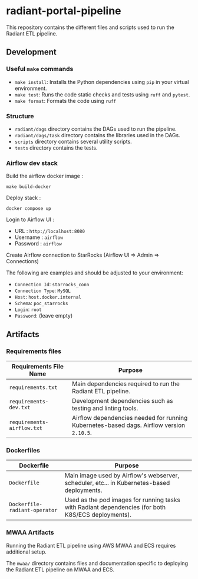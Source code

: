 # radiant-portal-pipeline

This repository contains the different files and scripts used to run the Radiant ETL pipeline.

## Development

### Useful `make` commands

- `make install`: Installs the Python dependencies using `pip` in your virtual environment.
- `make test`: Runs the code static checks and tests using `ruff` and `pytest`.
- `make format`: Formats the code using `ruff`

### Structure

- `radiant/dags` directory contains the DAGs used to run the pipeline.
- `radiant/dags/task` directory contains the libraries used in the DAGs.
- `scripts` directory contains several utility scripts.
- `tests` directory contains the tests.


### Airflow dev stack

Build the airflow docker image :

```
make build-docker
```

Deploy stack :

```
docker compose up 
```

Login to Airflow UI :

- URL : `http://localhost:8080`
- Username : `airflow`
- Password : `airflow`

Create Airflow connection to StarRocks (Airflow UI => Admin => Connections)

The following are examples and should be adjusted to your environment:

- `Connection Id`: `starrocks_conn`
- `Connection Type`: `MySQL`
- `Host`: `host.docker.internal`
- `Schema`: `poc_starrocks`
- `Login`: `root`
- `Password`: (leave empty)


## Artifacts

### Requirements files

| Requirements File Name     | Purpose                                                                                  |
|----------------------------|------------------------------------------------------------------------------------------|
| `requirements.txt`         | Main dependencies required to run the Radiant ETL pipeline.                              |
| `requirements-dev.txt`     | Development dependencies such as testing and linting tools.                              |
| `requirements-airflow.txt` | Airflow dependencies needed for running Kubernetes-based dags. Airflow version `2.10.5`. |

### Dockerfiles

| Dockerfile                     | Purpose                                                                                            |
|--------------------------------|----------------------------------------------------------------------------------------------------|
| `Dockerfile`                   | Main image used by Airflow's webserver, scheduler, etc... in Kubernetes-based deployments.         |
| `Dockerfile-radiant-operator`  | Used as the pod images for running tasks with Radiant dependencies (for both K8S/ECS deployments). |

### MWAA Artifacts

Running the Radiant ETL pipeline using AWS MWAA and ECS requires additional setup. 

The `mwaa/` directory contains files and documentation specific to deploying the Radiant ETL pipeline on MWAA and ECS.